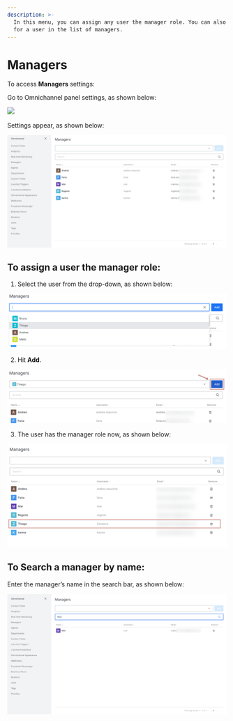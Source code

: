 ```yaml
---
description: >-
  In this menu, you can assign any user the manager role. You can also search
  for a user in the list of managers.
---
```


# Managers

To access **Managers** settings:

Go to Omnichannel panel settings, as shown below:

![](../../.gitbook/assets/0%20%286%29.png)

Settings appear, as shown below:

![](../../.gitbook/assets/image%20%2825%29.png)

## **To assign a user the manager role:**

1. Select the user from the drop-down, as shown below:

![](../../.gitbook/assets/2%20%285%29.png)

2. Hit **Add**.

![](../../.gitbook/assets/image%20%2826%29.png)

3. The user has the manager role now, as shown below:

![](../../.gitbook/assets/image%20%2824%29.png)

## **To Search a manager by name:**

Enter the manager’s name in the search bar, as shown below:

![](../../.gitbook/assets/image%20%2827%29.png)

